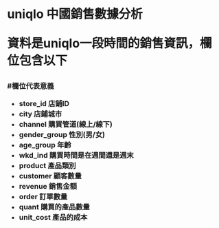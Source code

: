 <h1> uniqlo 中國銷售數據分析

資料是uniqlo一段時間的銷售資訊，欄位包含以下  
  
<h3>

#欄位代表意義
* store_id	店鋪ID
* city	店鋪城市
* channel 購買管道(線上/線下)	
* gender_group	性別(男/女)
* age_group	年齡
* wkd_ind	購買時間是在週間還是週末
* product	產品類別
* customer	顧客數量
* revenue	銷售金額
* order	訂單數量
* quant	購買的產品數量
* unit_cost 產品的成本

  

